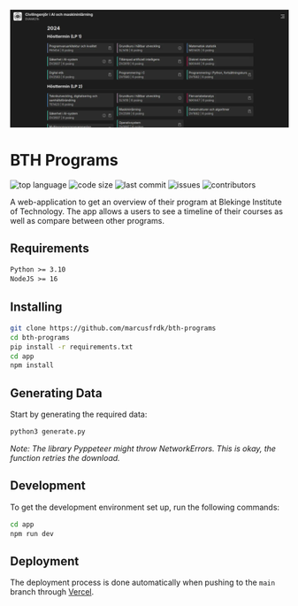![Banner](./assets/banner.webp)

# BTH Programs

![top language](https://img.shields.io/github/languages/top/marcusfrdk/bth-programs)
![code size](https://img.shields.io/github/languages/code-size/marcusfrdk/bth-programs)
![last commit](https://img.shields.io/github/last-commit/marcusfrdk/bth-programs)
![issues](https://img.shields.io/github/issues/marcusfrdk/bth-programs)
![contributors](https://img.shields.io/github/contributors/marcusfrdk/bth-programs)

A web-application to get an overview of their program at Blekinge Institute of Technology. The app allows a users to see a timeline of their courses as well as compare between other programs.

## Requirements

```txt
Python >= 3.10
NodeJS >= 16
```

## Installing

```bash
git clone https://github.com/marcusfrdk/bth-programs
cd bth-programs
pip install -r requirements.txt 
cd app
npm install
```

## Generating Data

Start by generating the required data:

```bash
python3 generate.py
```

*Note: The library Pyppeteer might throw NetworkErrors. This is okay, the function retries the download.*

## Development

To get the development environment set up, run the following commands:

```bash
cd app
npm run dev
```

## Deployment

The deployment process is done automatically when pushing to the `main` branch through [Vercel](https://vercel.com).
